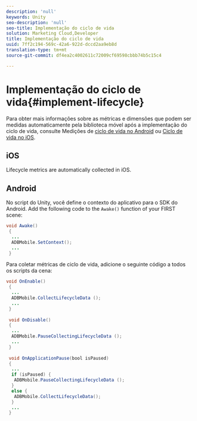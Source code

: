 ```yaml
---
description: 'null'
keywords: Unity
seo-description: 'null'
seo-title: Implementação do ciclo de vida
solution: Marketing Cloud,Developer
title: Implementação do ciclo de vida
uuid: 7ff2c194-569c-42a6-922d-dccd2aa9eb8d
translation-type: tm+mt
source-git-commit: df4ea2c4002611c72009cf69598cbbb74b5c15c4

---
```



# Implementação do ciclo de vida{#implement-lifecycle}

Para obter mais informações sobre as métricas e dimensões que podem ser medidas automaticamente pela biblioteca móvel após a implementação do ciclo de vida, consulte Medições de [ciclo de vida no Android](/help/android/metrics.md) ou [Ciclo de vida no iOS](/help/ios/metrics.md).

## iOS

Lifecycle metrics are automatically collected in iOS.

## Android

No script do Unity, você define o contexto do aplicativo para o SDK do Android. Add the following code to the `Awake()` function of your FIRST scene:

```java
void Awake()
 {
  ...
  ADBMobile.SetContext();
  ...
 }
```

Para coletar métricas de ciclo de vida, adicione o seguinte código a todos os scripts da cena:

```java
void OnEnable()
 {
  ...
  ADBMobile.CollectLifecycleData (); 
  ...
 }
 
 void OnDisable()
 {
  ...
  ADBMobile.PauseCollectingLifecycleData (); 
  ...
 }
  
 void OnApplicationPause(bool isPaused) 
 {
  ...
  if (isPaused) {
   ADBMobile.PauseCollectingLifecycleData (); 
  }  
  else {
   ADBMobile.CollectLifecycleData(); 
  }
  ...
 }
```


